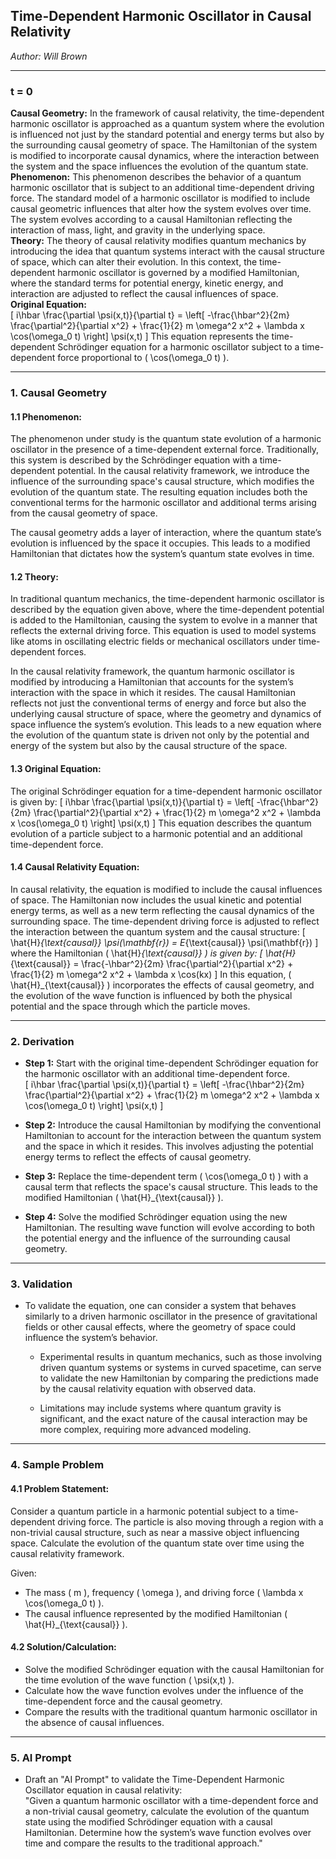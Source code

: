 ## **Time-Dependent Harmonic Oscillator in Causal Relativity**

*Author: Will Brown*

---

### **t = 0**  
**Causal Geometry:** In the framework of causal relativity, the time-dependent harmonic oscillator is approached as a quantum system where the evolution is influenced not just by the standard potential and energy terms but also by the surrounding causal geometry of space. The Hamiltonian of the system is modified to incorporate causal dynamics, where the interaction between the system and the space influences the evolution of the quantum state.  
**Phenomenon:** This phenomenon describes the behavior of a quantum harmonic oscillator that is subject to an additional time-dependent driving force. The standard model of a harmonic oscillator is modified to include causal geometric influences that alter how the system evolves over time. The system evolves according to a causal Hamiltonian reflecting the interaction of mass, light, and gravity in the underlying space.  
**Theory:** The theory of causal relativity modifies quantum mechanics by introducing the idea that quantum systems interact with the causal structure of space, which can alter their evolution. In this context, the time-dependent harmonic oscillator is governed by a modified Hamiltonian, where the standard terms for potential energy, kinetic energy, and interaction are adjusted to reflect the causal influences of space.  
**Original Equation:**  
\[
i\hbar \frac{\partial \psi(x,t)}{\partial t} = \left[ -\frac{\hbar^2}{2m} \frac{\partial^2}{\partial x^2} + \frac{1}{2} m \omega^2 x^2 + \lambda x \cos(\omega_0 t) \right] \psi(x,t)
\]
This equation represents the time-dependent Schrödinger equation for a harmonic oscillator subject to a time-dependent force proportional to \( \cos(\omega_0 t) \).

---

### **1. Causal Geometry**  
#### **1.1 Phenomenon:**  
The phenomenon under study is the quantum state evolution of a harmonic oscillator in the presence of a time-dependent external force. Traditionally, this system is described by the Schrödinger equation with a time-dependent potential. In the causal relativity framework, we introduce the influence of the surrounding space's causal structure, which modifies the evolution of the quantum state. The resulting equation includes both the conventional terms for the harmonic oscillator and additional terms arising from the causal geometry of space.

The causal geometry adds a layer of interaction, where the quantum state’s evolution is influenced by the space it occupies. This leads to a modified Hamiltonian that dictates how the system’s quantum state evolves in time.

#### **1.2 Theory:**  
In traditional quantum mechanics, the time-dependent harmonic oscillator is described by the equation given above, where the time-dependent potential is added to the Hamiltonian, causing the system to evolve in a manner that reflects the external driving force. This equation is used to model systems like atoms in oscillating electric fields or mechanical oscillators under time-dependent forces.

In the causal relativity framework, the quantum harmonic oscillator is modified by introducing a Hamiltonian that accounts for the system’s interaction with the space in which it resides. The causal Hamiltonian reflects not just the conventional terms of energy and force but also the underlying causal structure of space, where the geometry and dynamics of space influence the system’s evolution. This leads to a new equation where the evolution of the quantum state is driven not only by the potential and energy of the system but also by the causal structure of the space.

#### **1.3 Original Equation:**  
The original Schrödinger equation for a time-dependent harmonic oscillator is given by:
\[
i\hbar \frac{\partial \psi(x,t)}{\partial t} = \left[ -\frac{\hbar^2}{2m} \frac{\partial^2}{\partial x^2} + \frac{1}{2} m \omega^2 x^2 + \lambda x \cos(\omega_0 t) \right] \psi(x,t)
\]
This equation describes the quantum evolution of a particle subject to a harmonic potential and an additional time-dependent force.

#### **1.4 Causal Relativity Equation:**  
In causal relativity, the equation is modified to include the causal influences of space. The Hamiltonian now includes the usual kinetic and potential energy terms, as well as a new term reflecting the causal dynamics of the surrounding space. The time-dependent driving force is adjusted to reflect the interaction between the quantum system and the causal structure:
\[
\hat{H}_{\text{causal}} \psi(\mathbf{r}) = E_{\text{causal}} \psi(\mathbf{r})
\]
where the Hamiltonian \( \hat{H}_{\text{causal}} \) is given by:
\[
\hat{H}_{\text{causal}} = \frac{-\hbar^2}{2m} \frac{\partial^2}{\partial x^2} + \frac{1}{2} m \omega^2 x^2 + \lambda x \cos(kx)
\]
In this equation, \( \hat{H}_{\text{causal}} \) incorporates the effects of causal geometry, and the evolution of the wave function is influenced by both the physical potential and the space through which the particle moves.

---

### **2. Derivation**  

- **Step 1:** Start with the original time-dependent Schrödinger equation for the harmonic oscillator with an additional time-dependent force.  
\[
i\hbar \frac{\partial \psi(x,t)}{\partial t} = \left[ -\frac{\hbar^2}{2m} \frac{\partial^2}{\partial x^2} + \frac{1}{2} m \omega^2 x^2 + \lambda x \cos(\omega_0 t) \right] \psi(x,t)
\]

- **Step 2:** Introduce the causal Hamiltonian by modifying the conventional Hamiltonian to account for the interaction between the quantum system and the space in which it resides. This involves adjusting the potential energy terms to reflect the effects of causal geometry.

- **Step 3:** Replace the time-dependent term \( \cos(\omega_0 t) \) with a causal term that reflects the space's causal structure. This leads to the modified Hamiltonian \( \hat{H}_{\text{causal}} \).

- **Step 4:** Solve the modified Schrödinger equation using the new Hamiltonian. The resulting wave function will evolve according to both the potential energy and the influence of the surrounding causal geometry.

---

### **3. Validation**  

- To validate the equation, one can consider a system that behaves similarly to a driven harmonic oscillator in the presence of gravitational fields or other causal effects, where the geometry of space could influence the system’s behavior.
  
  - Experimental results in quantum mechanics, such as those involving driven quantum systems or systems in curved spacetime, can serve to validate the new Hamiltonian by comparing the predictions made by the causal relativity equation with observed data.
  
  - Limitations may include systems where quantum gravity is significant, and the exact nature of the causal interaction may be more complex, requiring more advanced modeling.

---

### **4. Sample Problem**  
#### **4.1 Problem Statement:**  
Consider a quantum particle in a harmonic potential subject to a time-dependent driving force. The particle is also moving through a region with a non-trivial causal structure, such as near a massive object influencing space. Calculate the evolution of the quantum state over time using the causal relativity framework.

Given:
- The mass \( m \), frequency \( \omega \), and driving force \( \lambda x \cos(\omega_0 t) \).
- The causal influence represented by the modified Hamiltonian \( \hat{H}_{\text{causal}} \).

#### **4.2 Solution/Calculation:**  
- Solve the modified Schrödinger equation with the causal Hamiltonian for the time evolution of the wave function \( \psi(x,t) \).  
- Calculate how the wave function evolves under the influence of the time-dependent force and the causal geometry.  
- Compare the results with the traditional quantum harmonic oscillator in the absence of causal influences.

---

### **5. AI Prompt**  
- Draft an "AI Prompt" to validate the Time-Dependent Harmonic Oscillator equation in causal relativity:  
  "Given a quantum harmonic oscillator with a time-dependent force and a non-trivial causal geometry, calculate the evolution of the quantum state using the modified Schrödinger equation with a causal Hamiltonian. Determine how the system’s wave function evolves over time and compare the results to the traditional approach."
